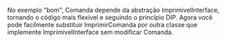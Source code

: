 No exemplo "bom", Comanda depende da abstração ImprimivelInterface, tornando o código mais flexível e seguindo o princípio DIP. Agora você pode facilmente substituir ImprimirComanda por outra classe que implemente ImprimivelInterface sem modificar Comanda.